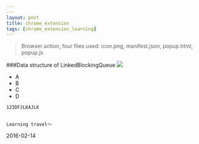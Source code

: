 ```yaml
---
---
layout: post
title: chrome_extension
tags: [chrome_extension_learning]
---
```


>Browser action,
>four files used: icon.png, manifest.json, popup.html, popup.js
>


 
###Data structure of LinkedBlockingQueue
   ![](http://xule1991.github.io/images/Connection_hierarchy.png)
   
 - A 
 - B
 - C
 - D
 
 ```
123DFJLKAJLK 
```

```
```



    
    Learning travel～

2016-02-14

